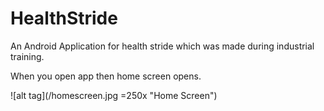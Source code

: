 # HealthStride
An Android Application for health stride which was made during industrial training.

When you open app then home screen opens.

![alt tag](/homescreen.jpg =250x "Home Screen")
